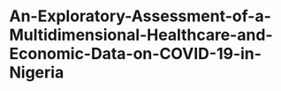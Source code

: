 # An-Exploratory-Assessment-of-a-Multidimensional-Healthcare-and-Economic-Data-on-COVID-19-in-Nigeria
